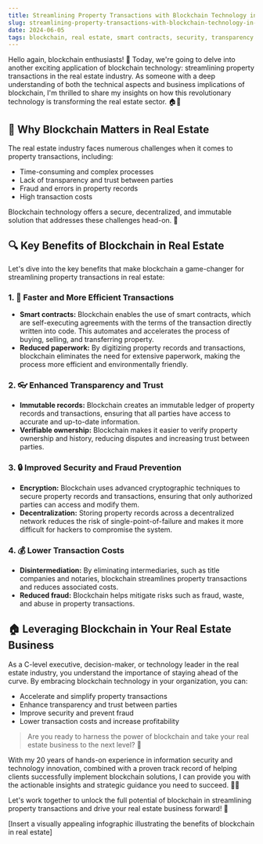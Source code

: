 ```yaml
---
title: Streamlining Property Transactions with Blockchain Technology in Real Estate
slug: streamlining-property-transactions-with-blockchain-technology-in-real-estate
date: 2024-06-05
tags: blockchain, real estate, smart contracts, security, transparency
---
```


Hello again, blockchain enthusiasts! 🤗 Today, we're going to delve into another exciting application of blockchain technology: streamlining property transactions in the real estate industry. As someone with a deep understanding of both the technical aspects and business implications of blockchain, I'm thrilled to share my insights on how this revolutionary technology is transforming the real estate sector. 🏠🔑

## 🤔 Why Blockchain Matters in Real Estate

The real estate industry faces numerous challenges when it comes to property transactions, including:

- Time-consuming and complex processes
- Lack of transparency and trust between parties
- Fraud and errors in property records
- High transaction costs

Blockchain technology offers a secure, decentralized, and immutable solution that addresses these challenges head-on. 💪

## 🔍 Key Benefits of Blockchain in Real Estate

Let's dive into the key benefits that make blockchain a game-changer for streamlining property transactions in real estate:

### 1. 🚀 Faster and More Efficient Transactions

- **Smart contracts:** Blockchain enables the use of smart contracts, which are self-executing agreements with the terms of the transaction directly written into code. This automates and accelerates the process of buying, selling, and transferring property.
- **Reduced paperwork:** By digitizing property records and transactions, blockchain eliminates the need for extensive paperwork, making the process more efficient and environmentally friendly.

### 2. 👓 Enhanced Transparency and Trust

- **Immutable records:** Blockchain creates an immutable ledger of property records and transactions, ensuring that all parties have access to accurate and up-to-date information.
- **Verifiable ownership:** Blockchain makes it easier to verify property ownership and history, reducing disputes and increasing trust between parties.

### 3. 🔒 Improved Security and Fraud Prevention

- **Encryption:** Blockchain uses advanced cryptographic techniques to secure property records and transactions, ensuring that only authorized parties can access and modify them.
- **Decentralization:** Storing property records across a decentralized network reduces the risk of single-point-of-failure and makes it more difficult for hackers to compromise the system.

### 4. 💰 Lower Transaction Costs

- **Disintermediation:** By eliminating intermediaries, such as title companies and notaries, blockchain streamlines property transactions and reduces associated costs.
- **Reduced fraud:** Blockchain helps mitigate risks such as fraud, waste, and abuse in property transactions.

## 🏠 Leveraging Blockchain in Your Real Estate Business

As a C-level executive, decision-maker, or technology leader in the real estate industry, you understand the importance of staying ahead of the curve. By embracing blockchain technology in your organization, you can:

- Accelerate and simplify property transactions
- Enhance transparency and trust between parties
- Improve security and prevent fraud
- Lower transaction costs and increase profitability

> Are you ready to harness the power of blockchain and take your real estate business to the next level? 🚀

With my 20 years of hands-on experience in information security and technology innovation, combined with a proven track record of helping clients successfully implement blockchain solutions, I can provide you with the actionable insights and strategic guidance you need to succeed. 💼✨

Let's work together to unlock the full potential of blockchain in streamlining property transactions and drive your real estate business forward! 🤝

[Insert a visually appealing infographic illustrating the benefits of blockchain in real estate]